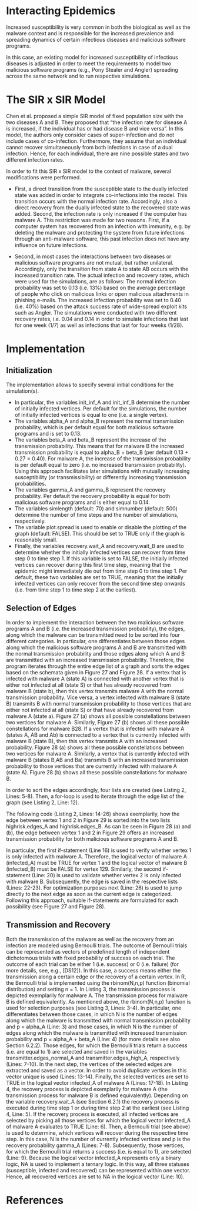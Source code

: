 # Interacting Epidemics

Increased susceptibility is very common in both the biological as well as the malware context and is responsible for the increased prevalence and spreading dynamics of certain infectious diseases and malicious software programs. 

In this case, an existing model for increased susceptibility of infectious diseases is adjusted in order to meet the requirements to model two malicious software programs (e.g., Pony Stealer and Angler) spreading across the same network and to run respective simulations. 

# The SIR x SIR Model

Chen et al. proposed a simple SIR model of fixed population size with the two diseases A and B. They proposed that “the infection rate for disease A is increased, if the individual has or had disease B and vice versa”. In this model, the authors only consider cases of super-infection and do not include cases of co-infection. Furthermore, they assume that an individual cannot recover simultaneously from both infections in case of a dual infection. Hence, for each individual, there are nine possible states and two different infection rates. 

In order to fit this SIR x SIR model to the context of malware, several modifications were performed. 

* First, a direct transition from the susceptible state to the dually infected state was added in order to integrate co-infections into the model. This transition occurs with the normal infection rate. Accordingly, also a direct recovery from the dually infected state to the recovered state was added. Second, the infection rate is only increased if the computer has malware A. This restriction was made for two reasons. First, if a computer system has recovered from an infection with immunity, e.g. by deleting the malware and protecting the system from future infections through an anti-malware software, this past infection does not have any influence on future infections.

* Second, in most cases the interactions between two diseases or malicious software programs are not mutual, but rather unilateral. Accordingly, only the transition from state A to state AB occurs with the increased transition rate. The actual infection and recovery rates, which were used for the simulations, are as follows: The normal infection probability was set to 0.13 (i.e. 13%) based on
the average percentage of people who click on malicious links or open malicious attachments in phishing e-mails. The increased infection probability was set to 0.40 (i.e. 40%) based on the attack success rate of wide-spread exploit kits such as Angler. The simulations were conducted with two different recovery rates, i.e. 0.04 and 0.14 in order to simulate infections that last for one week (1/7) as well as infections that last for four weeks (1/28).

# Implementation

## Initialization

The implementation allows to specify several initial conditions for the simulation(s). 
* In particular, the variables init_inf_A and init_inf_B determine the number of initially infected vertices. Per default for the simulations, the number of initially infected vertices is equal to one (i.e. a single vertex). 
* The variables alpha_A and alpha_B represent the normal transmission probability, which is per default equal for both malicious software programs and is set to 0.13. 
* The variables beta_A and beta_B represent the increase of the transmission probability. This means that for malware B the increased transmission probability is equal to alpha_B + beta_B (per default  0.13 + 0.27 = 0.40). For malware A, the increase of the transmission probability is per default equal to zero (i.e. no increased transmission probability). Using this approach facilitates later simulations with mutually increasing susceptibility (or transmissibility) or differently increasing transmission probabilities.
* The variables gamma_A and gamma_B represent the recovery probability. Per default the recovery probability is equal for both malicious software programs and is either equal to 0.14.
* The variables simlength (default: 70) and simnumber (default: 500) determine the number of time steps and the number of simulations, respectively.  
* The variable plot.spread is used to enable or disable the plotting of the graph (default: FALSE). This should be set to TRUE only if the graph is reasonably small.
* Finally, the variables recovery.wait_A and recovery.wait_B are used to determine whether the initially infected vertices can recover from time step 0 to time step 1. If this variable is set to FALSE, the initially infected vertices can recover during this first time step, meaning that the epidemic might immediately die out from time step 0 to time step 1. Per default, these two variables are set to TRUE, meaning that the initially infected vertices can only recover from the second time step onwards (i.e. from time step 1 to time step 2 at the earliest).

## Selection of Edges

In order to implement the interaction between the two malicious software programs A and B (i.e.
the increased transmission probability), the edges, along which the malware can be transmitted
need to be sorted into four different categories. In particular, one differentiates between those
edges along which the malicious software programs A and B are transmitted with the normal
transmission probability and those edges along which A and B are transmitted with an increased
transmission probability. Therefore, the program iterates through the entire edge list of a graph
and sorts the edges based on the schemata given in Figure 27 and Figure 28.
If a vertex that is infected with malware A (state A) is connected with another vertex that is
either not infected at all (state S) or that has already recovered from malware B (state b), then
this vertex transmits malware A with the normal transmission probability. Vice versa, a vertex
infected with malware B (state B) transmits B with normal transmission probability to those
vertices that are either not infected at all (state S) or that have already recovered from malware
A (state a). Figure 27 (a) shows all possible constellations between two vertices for malware A.
Similarly, Figure 27 (b) shows all these possible constellations for malware B28.
If a vertex that is infected with malware A (states A, AB and Ab) is connected to a vertex that is
currently infected with malware B (state B), then this vertex transmits A with an increased probability.
Figure 28 (a) shows all these possible constellations between two vertices for malware
A. Similarly, a vertex that is currently infected with malware B (states B,AB and Ba) transmits
B with an increased transmission probability to those vertices that are currently infected with
malware A (state A). Figure 28 (b) shows all these possible constellations for malware B.

In order to sort the edges accordingly, four lists are created (see Listing 2, Lines: 5-8). Then, a
for-loop is used to iterate through the edge list of the graph (see Listing 2, Line: 12).

The following code (Listing 2, Lines: 14-26) shows exemplarily, how the edge between vertex 1
and 2 in Figure 29 is sorted into the two lists highrisk.edges_A and highrisk.edges_B. As can be
seen in Figure 28 (a) and (b), the edge between vertex 1 and 2 in Figure 29 offers an increased
transmission probability for both malicious software programs A and B.

In particular, the first if-statement (Line 16) is used to verify whether vertex 1 is only infected
with malware A. Therefore, the logical vector of malware A (infected_A) must be TRUE for
vertex 1 and the logical vector of malware B (infected_B) must be FALSE for vertex 129. Similarly,
the second if-statement (Line: 20) is used to validate whether vertex 2 is only infected
with malware B. Subsequently, the edge is saved in the respective lists (Lines: 22-23). For
optimization purposes next (Line: 26) is used to jump directly to the next edge as soon as the
current edge is categorized. Following this approach, suitable if-statements are formulated for
each possibility (see Figure 27 and Figure 28).

## Transmission and Recovery

Both the transmission of the malware as well as the recovery from an infection are modeled
using Bernoulli trials. The outcome of Bernoulli trials can be represented as vectors of predefined
length of independent dichotomous trials with fixed probability of success on each trial.
The outcome of each trial can be either 1 (i.e. success) or 0 (i.e. failure) (for more details, see,
e.g., [DS12]). In this case, a success means either the transmission along a certain edge or the
recovery of a certain vertex. In R, the Bernoulli trial is implemented using the rbinom(N,n,p)
function (binomial distribution) and setting n = 1.
In Listing 3, the transmission process is depicted exemplarily for malware A. The transmission
process for malware B is defined equivalently. As mentioned above, the rbinom(N,n,p) function
is used for selection purposes (see Listing 3, Lines: 3-4). In particular, one differentiates
between those cases, in which N is the number of edges along which the malware is transmitted
with normal transmission probability and p = alpha_A (Line: 3) and those cases, in which
N is the number of edges along which the malware is transmitted with increased transmission
probability and p = alpha_A + beta_A (Line: 4) (for more details see also Section 6.2.2). Those
edges, for which the Bernoulli trials return a success (i.e. are equal to 1) are selected and saved
in the variables transmitter.edges_normal_A and transmitter.edges_high_A, respectively (Lines:
7-10). In the next step, the vertices of the selected edges are extracted and saved as a vector.
In order to avoid duplicate vertices in this vector unique is used (Lines: 13-14). Finally, the
selected vertices are set to TRUE in the logical vector infected_A of malware A (Lines: 17-18).
In Listing 4, the recovery process is depicted exemplarily for malware A (the transmission
process for malware B is defined equivalently). Depending on the variable recovery.wait_A
(see Section 6.2.1) the recovery process is executed during time step 1 or during time step 2 at
the earliest (see Listing 4, Line: 5). If the recovery process is executed, all infected vertices
are selected by picking all those vertices for which the logical vector infected_A of malware A
evaluates to TRUE (Line: 6). Then, a Bernoulli trial (see above) is used to determine, which
vertices will recover during the respective time step. In this case, N is the number of currently
infected vertices and p is the recovery probability gamma_A (Lines: 7-8). Subsequently, those
vertices, for which the Bernoulli trial returns a success (i.e. is equal to 1), are selected (Line: 9).
Because the logical vector infected_A represents only a binary logic, NA is used to implement
a ternary logic. In this way, all three statuses (susceptible, infected and recovered) can be
represented within one vector. Hence, all recovered vertices are set to NA in the logical vector
(Line: 10).

# References
